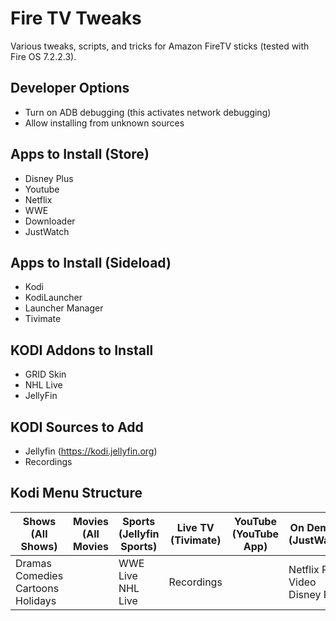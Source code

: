 # Fire TV Tweaks

Various tweaks, scripts, and tricks for Amazon FireTV sticks (tested with Fire OS 7.2.2.3).

## Developer Options

- Turn on ADB debugging (this activates network debugging)
- Allow installing from unknown sources

## Apps to Install (Store)

- Disney Plus
- Youtube
- Netflix
- WWE
- Downloader
- JustWatch

## Apps to Install (Sideload)

- Kodi
- KodiLauncher
- Launcher Manager
- Tivimate

## KODI Addons to Install

- GRID Skin
- NHL Live
- JellyFin

## KODI Sources to Add

- Jellyfin (https://kodi.jellyfin.org)
- Recordings

## Kodi Menu Structure

| Shows (All Shows)                 | Movies (All Movies | Sports (Jellyfin Sports) | Live TV (Tivimate) | YouTube (YouTube App) | On Demand (JustWatch)           | Settings (Kodi Settings)    |   |
|-----------------------------------|--------------------|--------------------------|--------------------|-----------------------|---------------------------------|-----------------------------|---|
| Dramas Comedies Cartoons Holidays |                    | WWE Live NHL Live        | Recordings         |                       | Netflix Prime Video Disney Plus | TV Settings Files Apps Exit |   |
